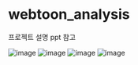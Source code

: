 # webtoon_analysis
프로젝트 설명 ppt 참고

![image](https://user-images.githubusercontent.com/45482747/114495818-bce3cc00-9c59-11eb-8510-a94c49e90f53.png)
![image](https://user-images.githubusercontent.com/45482747/114495829-c3724380-9c59-11eb-81ec-5027f179fed1.png)
![image](https://user-images.githubusercontent.com/45482747/114495860-cd944200-9c59-11eb-942b-892b31db8a5f.png)
![image](https://user-images.githubusercontent.com/45482747/114495883-d9800400-9c59-11eb-9448-82a335d557d0.png)

